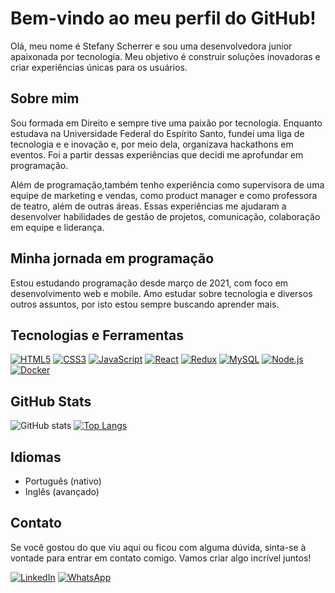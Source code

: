 # Bem-vindo ao meu perfil do GitHub!

Olá, meu nome é Stefany Scherrer e sou uma desenvolvedora junior apaixonada por tecnologia. Meu objetivo é construir soluções inovadoras e criar experiências únicas para os usuários.

## Sobre mim

Sou formada em Direito e sempre tive uma paixão por tecnologia. Enquanto estudava na Universidade Federal do Espírito Santo, fundei uma liga de tecnologia e e inovação e, por meio dela, organizava hackathons em eventos. Foi a partir dessas experiências que decidi me aprofundar em programação.

Além de programação,também tenho experiência como supervisora de uma equipe de marketing e vendas, como product manager e como professora de teatro, além de outras áreas. Essas experiências me ajudaram a desenvolver habilidades de gestão de projetos, comunicação, colaboração em equipe e liderança.

## Minha jornada em programação

Estou estudando programação desde março de 2021, com foco em desenvolvimento web e mobile. Amo estudar sobre tecnologia e diversos outros assuntos, por isto estou sempre buscando aprender mais.

## Tecnologias e Ferramentas
[![HTML5](https://img.shields.io/badge/HTML5-E34F26?style=for-the-badge&logo=html5&logoColor=white)](https://developer.mozilla.org/en-US/docs/Web/Guide/HTML/HTML5)
[![CSS3](https://img.shields.io/badge/CSS3-1572B6?style=for-the-badge&logo=css3&logoColor=white)](https://developer.mozilla.org/en-US/docs/Web/CSS)
[![JavaScript](https://img.shields.io/badge/JavaScript-323330?style=for-the-badge&logo=javascript&logoColor=F7DF1E)](https://developer.mozilla.org/en-US/docs/Web/JavaScript)
[![React](https://img.shields.io/badge/React-20232A?style=for-the-badge&logo=react&logoColor=61DAFB)](https://reactjs.org/)
[![Redux](https://img.shields.io/badge/Redux-593D88?style=for-the-badge&logo=redux&logoColor=white)](https://redux.js.org/)
[![MySQL](https://img.shields.io/badge/MySQL-005C84?style=for-the-badge&logo=mysql&logoColor=white)](https://www.mysql.com/)
[![Node.js](https://img.shields.io/badge/Node.js-339933?style=for-the-badge&logo=nodedotjs&logoColor=white)](https://nodejs.org/)
[![Docker](https://img.shields.io/badge/Docker-2CA5E0?style=for-the-badge&logo=docker&logoColor=white)](https://www.docker.com/)

## GitHub Stats

![GitHub stats](https://github-readme-stats.vercel.app/api?username=StefanyScherrer&show_icons=true&theme=radical)
[![Top Langs](https://github-readme-stats.vercel.app/api/top-langs/?username=StefanyScherrer&size_weight=0.5&count_weight=0.5)](https://github.com/StefanyScherrer/github-readme-stats)

## Idiomas

- Português (nativo)
- Inglês (avançado)

## Contato

Se você gostou do que viu aqui ou ficou com alguma dúvida, sinta-se à vontade para entrar em contato comigo. Vamos criar algo incrível juntos!

[![LinkedIn](https://img.shields.io/badge/LinkedIn-0077B5?style=for-the-badge&logo=linkedin&logoColor=white)](https://www.linkedin.com/in/stefany-scherrer/)
[![WhatsApp](https://img.shields.io/badge/WhatsApp-25D366?style=for-the-badge&logo=whatsapp&logoColor=white)](https://wa.me/5527996926990)


